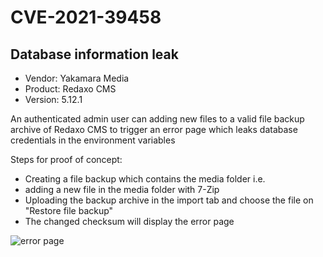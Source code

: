 # CVE-2021-39458 

## Database information leak
- Vendor: Yakamara Media
- Product: Redaxo CMS
- Version: 5.12.1

An authenticated admin user can adding new files to a valid file backup archive of Redaxo CMS to trigger an error page which leaks database credentials in the environment variables

Steps for proof of concept:

- Creating a file backup which contains the media folder i.e.
- adding a new file in the media folder with 7-Zip
- Uploading the backup archive in the import tab and choose the file on "Restore file backup"
- The changed checksum will display the error page

![error page](https://user-images.githubusercontent.com/16805842/129968089-8592e054-051e-4822-9f03-88cf11d3fc83.png)

